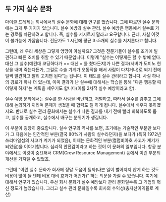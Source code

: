 ## 두 가지 실수 문화
마이클 프레제는 회사에서의 실수 문화에 대해 연구를 했습니다. 그에 따르면 실수 문화에는 크게 두 가지가 있습니다. 실수 예방과 실수 관리. 실수 예방은 행동에서 실수로 가는 경로를 차단하려고 합니다. 즉, 실수를 저지르지 말라고 요구합니다. 근데, 사실 이것이 불가능에 가깝습니다. 전문가도 1 시간에 평균 3~5개의 실수를 저지른다고 합니다.

그런데, 왜 우리 세상은 그렇게 엉망이 아닐까요? 그것은 전문가들이 실수를 조기에 빌견하고 빠른 조치를 취할 수 있기 때문입니다. 이렇게 "실수는 어떻게든 할 수 밖에 없다. 대신 그 실수(예컨대 코딩하다가 == 대신 = 를 쳤다든지)가 나쁜 결과(서버가 도미노 현상을 내며 죽는다든가, 그걸로 수술 기계가 오동작을 해서 사람이 다치거나)로 되기 전에 일찍 발견하고 빨리 고치면 된다"는 겁니다. 이 태도를 실수 관리라고 합니다. 사실 하나의 경로가 하나 더 있는데, 이미 결과가 난 실수에 대해서는 학습을 통해 "다음 행동할 때 이렇게 하자"는 계획을 세우기도 합니다(이를 2차적 실수 예방이라고 함).

실수 예방 문화에서는 실수를 한 사람을 비난하고, 처벌하고, 따라서 실수를 감추고 그에 대해 논의하기 꺼리며 문제가 생겼을 때 협력도 덜 하게 됩니다. 실수에서 배우지 못하겠지요. 반대로 실수 관리 문화에서는 실수가 나쁜 결과를 내기 전에 빨리 회복하도록 돕고, 실수를 공개하고, 실수에서 배구는 분위기가 생깁니다.

이 부분이 굉장히 중요합니다. 실수 연구의 역사를 보면, 초기에는 기술적인 부분만 보다가 그 다음에는 인간적인 부분(결국 80%가 사람의 실수라던지)을 보다가 (특히 1972년 쓰리마일섬의 사고가 계기가 되었음), 이제는 문화적인 부분(컬럼비아호 사고가 계기가 되었음)을 이야기합니다. 심리적 안전감이라고 하는 것이 이 문화의 일부입니다. 항공 분야에서도 이것이 중요해서 CRM(Crew Resource Management) 등에서 이런 부분의 개선을 가져엘 수 있었죠.

그런데 "이런 실수 문화가 회사에 정말 도움이 될까(나쁜 일이 벌어지지 않게 하는 것도 비용이 많이 들 텐데 비용 대비 효과가 어떤가)" 하는 의문을 가질 수 있습니다. 여기에 대해서 연구가 있습니다. 우선 회사 문화가 실수 예방보다 관리 문화일수록 그 기업의 혁신 정도가 높았습니다. 그리고 실수 관리 문화일수록 회사의 수익성(총자산이익율로 계산)